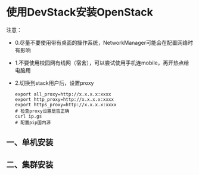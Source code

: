 # 使用DevStack安装OpenStack

注意：

- 0.尽量不要使用带有桌面的操作系统，NetworkManager可能会在配置网络时有影响

- 1.不要使用校园网有线网（宿舍），可以尝试使用手机连mobile，再开热点给电脑用

- 2.切换到stack用户后，设置proxy
  ```shell
  export all_proxy=http://x.x.x.x:xxxx
  export http_proxy=http://x.x.x.x:xxxx
  export https_proxy=http://x.x.x.x:xxxx
  # 检查proxy设置是否正确
  curl ip.gs
  # 配置pip国内源
  
  ```

## 一、单机安装



## 二、集群安装
